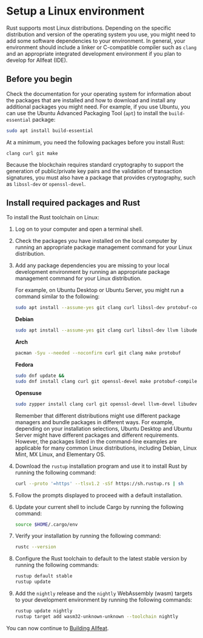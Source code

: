 # Setup a Linux environment

Rust supports most Linux distributions.
Depending on the specific distribution and version of the operating system you use, you might need to add some software dependencies to your environment.
In general, your environment should include a linker or C-compatible compiler such as `clang` and an appropriate integrated development environment if you plan to develop for Allfeat (IDE).

## Before you begin

Check the documentation for your operating system for information about the packages that are installed and how to download and install any additional packages you might need.
For example, if you use Ubuntu, you can use the Ubuntu Advanced Packaging Tool (`apt`) to install the `build-essential` package:

```bash
sudo apt install build-essential
```

At a minimum, you need the following packages before you install Rust:

```text
clang curl git make
```

Because the blockchain requires standard cryptography to support the generation of public/private key pairs and the validation of transaction signatures, you must also have a package that provides cryptography, such as `libssl-dev` or `openssl-devel`.

## Install required packages and Rust

To install the Rust toolchain on Linux:

1. Log on to your computer and open a terminal shell.

2. Check the packages you have installed on the local computer by running an appropriate package management command for your Linux distribution.

3. Add any package dependencies you are missing to your local development environment by running an appropriate package management command for your Linux distribution.

   For example, on Ubuntu Desktop or Ubuntu Server, you might run a command similar to the following:

   ```bash
   sudo apt install --assume-yes git clang curl libssl-dev protobuf-compiler
   ```

   **Debian**

   ```bash
   sudo apt install --assume-yes git clang curl libssl-dev llvm libudev-dev make protobuf-compiler
   ```

   **Arch**

   ```bash
   pacman -Syu --needed --noconfirm curl git clang make protobuf
   ```

   **Fedora**

   ```bash
   sudo dnf update &&
   sudo dnf install clang curl git openssl-devel make protobuf-compiler
   ```
   
   **Opensuse**

   ```bash
   sudo zypper install clang curl git openssl-devel llvm-devel libudev-devel make protobuf
   ```
   
   Remember that different distributions might use different package managers and bundle packages in different ways.
   For example, depending on your installation selections, Ubuntu Desktop and Ubuntu Server might have different packages and different requirements.
   However, the packages listed in the command-line examples are applicable for many common Linux distributions, including Debian, Linux Mint, MX Linux, and Elementary OS.

4. Download the `rustup` installation program and use it to install Rust by running the following command:

   ```bash
   curl --proto '=https' --tlsv1.2 -sSf https://sh.rustup.rs | sh
   ```

5. Follow the prompts displayed to proceed with a default installation.

6. Update your current shell to include Cargo by running the following command:

   ```bash
   source $HOME/.cargo/env
   ```

7. Verify your installation by running the following command:

   ```bash
   rustc --version
   ```

8. Configure the Rust toolchain to default to the latest stable version by running the following commands:

   ```bash
   rustup default stable
   rustup update
   ```

9. Add the `nightly` release and the `nightly` WebAssembly (wasm) targets to your development environment by running the following commands:

   ```bash
   rustup update nightly
   rustup target add wasm32-unknown-unknown --toolchain nightly
   ```
   
You can now continue to [Building Allfeat](build-allfeat.md).